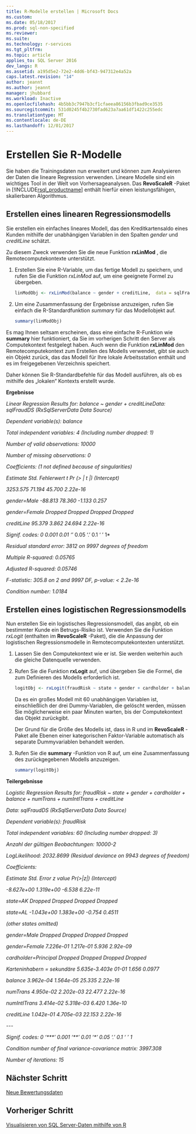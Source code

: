 ```yaml
---
title: R-Modelle erstellen | Microsoft Docs
ms.custom: 
ms.date: 05/18/2017
ms.prod: sql-non-specified
ms.reviewer: 
ms.suite: 
ms.technology: r-services
ms.tgt_pltfrm: 
ms.topic: article
applies_to: SQL Server 2016
dev_langs: R
ms.assetid: a195d5e2-72e2-4dd6-bf43-947312e4a52a
caps.latest.revision: "14"
author: jeannt
ms.author: jeannt
manager: jhubbard
ms.workload: Inactive
ms.openlocfilehash: 4b5bb3c7947b3cf1cfaeea86156b3fbad9ce3535
ms.sourcegitcommit: 531d0245f4b2730fad623a7aa61df1422c255edc
ms.translationtype: MT
ms.contentlocale: de-DE
ms.lasthandoff: 12/01/2017
---
```

# <a name="create-r-models"></a>Erstellen Sie R-Modelle

Sie haben die Trainingsdaten nun erweitert und können zum Analysieren der Daten die lineare Regression verwenden. Lineare Modelle sind ein wichtiges Tool in der Welt von Vorhersageanalysen. Das **RevoScaleR** -Paket in [!INCLUDE[rsql_productname](../../includes/rsql-productname-md.md)] enthält hierfür einen leistungsfähigen, skalierbaren Algorithmus.

## <a name="create-a-linear-regression-model"></a>Erstellen eines linearen Regressionsmodells

Sie erstellen ein einfaches lineares Modell, das den Kreditkartensaldo eines Kunden mithilfe der unabhängigen Variablen in den Spalten *gender* und *creditLine* schätzt.
  
Zu diesem Zweck verwenden Sie die neue Funktion **rxLinMod** , die Remotecomputekontexte unterstützt.
  
1. Erstellen Sie eine R-Variable, um das fertige Modell zu speichern, und rufen Sie die Funktion *rxLinMod* auf, um eine geeignete Formel zu übergeben.
  
    ```R
    linModObj <- rxLinMod(balance ~ gender + creditLine,  data = sqlFraudDS)
    ```
  
2. Um eine Zusammenfassung der Ergebnisse anzuzeigen, rufen Sie einfach die R-Standardfunktion *summary* für das Modellobjekt auf.
  
     ```R
     summary(linModObj)
     ```

Es mag Ihnen seltsam erscheinen, dass eine einfache R-Funktion wie **summary** hier funktioniert, da Sie im vorherigen Schritt den Server als Computekontext festgelegt haben. Auch wenn die Funktion **rxLinMod** den Remotecomputekontext zum Erstellen des Modells verwendet, gibt sie auch ein Objekt zurück, das das Modell für Ihre lokale Arbeitsstation enthält und es im freigegebenen Verzeichnis speichert.

Daher können Sie R-Standardbefehle für das Modell ausführen, als ob es mithilfe des „lokalen“ Kontexts erstellt wurde.

**Ergebnisse**

*Linear Regression Results for: balance ~ gender + creditLineData: sqlFraudDS (RxSqlServerData Data Source)*

*Dependent variable(s): balance*

*Total independent variables: 4 (Including number dropped: 1)*

*Number of valid observations: 10000*

*Number of missing observations: 0*

*Coefficients: (1 not defined because of singularities)*

*Estimate Std. Fehlerwert t Pr (> | t |) (Intercept)*

*3253.575 71.194 45.700 2.22e-16*

*gender=Male -88.813 78.360 -1.133 0.257*

*gender=Female Dropped Dropped Dropped Dropped*

*creditLine 95.379 3.862 24.694 2.22e-16*

*Signif. codes: 0  0.001  0.01 ‘*’ 0.05 ‘.’ 0.1 ‘ ’ 1*

*Residual standard error: 3812 on 9997 degrees of freedom*

*Multiple R-squared: 0.05765*

*Adjusted R-squared: 0.05746*

*F-statistic: 305.8 on 2 and 9997 DF, p-value: < 2.2e-16*

*Condition number: 1.0184*

## <a name="create-a-logistic-regression-model"></a>Erstellen eines logistischen Regressionsmodells

Nun erstellen Sie ein logistisches Regressionsmodell, das angibt, ob ein bestimmter Kunde ein Betrugs-Risiko ist. Verwenden Sie die Funktion *rxLogit* (enthalten im **RevoScaleR** -Paket), die die Anpassung der logistischen Regressionsmodelle in Remotecomputekontexten unterstützt.

1.  Lassen Sie den Computekontext wie er ist. Sie werden weiterhin auch die gleiche Datenquelle verwenden.

2.  Rufen Sie die Funktion **rxLogit** auf, und übergeben Sie die Formel, die zum Definieren des Modells erforderlich ist.

    ```R
    logitObj <- rxLogit(fraudRisk ~ state + gender + cardholder + balance +      numTrans + numIntlTrans + creditLine, data = sqlFraudDS,      dropFirst = TRUE)
    ```
  
    Da es ein großes Modell mit 60 unabhängigen Variablen ist, einschließlich der drei Dummy-Variablen, die gelöscht werden, müssen Sie möglicherweise ein paar Minuten warten, bis der Computekontext das Objekt zurückgibt.
    
    Der Grund für die Größe des Modells ist, dass in R und im **RevoScaleR** -Paket alle Ebenen einer kategorischen Faktor-Variable automatisch als separate Dummyvariablen behandelt werden.
  
3.  Rufen Sie die **summary** -Funktion von R auf, um eine Zusammenfassung des zurückgegebenen Modells anzuzeigen.
  
    ```R
    summary(logitObj)
    ```
  
**Teilergebnisse**

*Logistic Regression Results for: fraudRisk ~ state + gender +     cardholder + balance + numTrans + numIntlTrans + creditLine*

*Data: sqlFraudDS (RxSqlServerData Data Source)*

*Dependent variable(s): fraudRisk*

*Total independent variables: 60 (Including number dropped: 3)*

*Anzahl der gültigen Beobachtungen: 10000-2*

*LogLikelihood: 2032.8699 (Residual deviance on 9943 degrees of freedom)*

*Coefficients:*

*Estimate Std. Error z value Pr(>|z|)     (Intercept)*

*-8.627e+00  1.319e+00  -6.538 6.22e-11*

*state=AK                Dropped    Dropped Dropped  Dropped*

*state=AL             -1.043e+00  1.383e+00  -0.754   0.4511*

*(other states omitted)*

*gender=Male             Dropped    Dropped Dropped  Dropped*

*gender=Female         7.226e-01  1.217e-01   5.936 2.92e-09*

*cardholder=Principal    Dropped    Dropped Dropped  Dropped*

*Karteninhabern = sekundäre 5.635e-3.403e 01-01 1.656 0.0977*

*balance               3.962e-04  1.564e-05  25.335 2.22e-16*

*numTrans              4.950e-02  2.202e-03  22.477 2.22e-16*

*numIntlTrans          3.414e-02  5.318e-03   6.420 1.36e-10*

*creditLine            1.042e-01  4.705e-03  22.153 2.22e-16*

*---*

*Signif. codes:  0 ‘\*\*\*’ 0.001 ‘\*\*’ 0.01 ‘\*’ 0.05 ‘.’ 0.1 ‘ ’ 1*

*Condition number of final variance-covariance matrix: 3997.308*

*Number of iterations: 15*

## <a name="next-step"></a>Nächster Schritt

[Neue Bewertungsdaten](../../advanced-analytics/tutorials/deepdive-score-new-data.md)

## <a name="previous-step"></a>Vorheriger Schritt

[Visualisieren von SQL Server-Daten mithilfe von R](../../advanced-analytics/tutorials/deepdive-visualize-sql-server-data-using-r.md)



